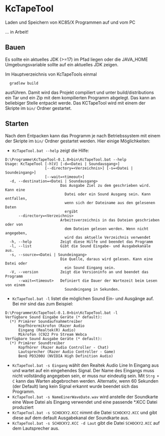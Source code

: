 # KcTapeTool
Laden und Speichern von KC85/X Programmen auf und vom PC

... in Arbeit!

## Bauen

Es sollte ein aktuelles JDK (>=17) im Pfad liegen oder die JAVA_HOME Umgebungsvariable sollte auf ein aktuelles JDK zeigen.

Im Hauptverzeichnis von KcTapeTools einmal 

```
  gradlew build
```

ausführen. Damit wird das Projekt compiliert und unter build/distributions ein Tar und ein Zip mit dem kompilierten Programm abgelegt. Das kann an 
beliebiger Stelle entpackt werde. Das KCTapeTool wird mit einem der Skripte im `bin/` Ordner gestartet.

## Starten

Nach dem Entpacken kann das Programm je nach Betriebssystem mit einem der Skripte im `bin/` Ordner gestartet werden. Hier einige Möglichkeiten:

- `KcTapeTool.bat --help` zeigt die Hilfe:

```
D:\Programme\KcTapeTool-0.1.0>bin\KcTapeTool.bat --help
Usage: KcTapeTool [-hlV] [-d=<Datei | Soundausgang>]
                  [--directory=<Verzeichnis>] [-s=<Datei | Soundeingang>]
                  [--wait=<timeout>]
  -d, --destination=<Datei | Soundausgang>
                         Das Ausgabe Ziel zu dem geschrieben wird. Kann eine
                           Datei oder ein Sound Ausgang sein. Kann entfallen,
                           wenn sich der Dateiname aus den gelesenen Daten
                           ergibt
      --directory=<Verzeichnis>
                         Arbeitsverzeichnis in das Dateien geschrieben oder von
                           dem Dateien gelesen werden. Wenn nicht angegeben,
                           wird das aktuelle Verzeichnis verwendet
  -h, --help             Zeigt diese Hilfe und beendet das Programm
  -l, --list             Gibt die Sound Eingabe- und Ausgabekanäle aus.
  -s, --source=<Datei | Soundeingang>
                         Die Quelle, daraus wird gelesen. Kann eine Datei oder
                           ein Sound Eingang sein.
  -V, --version          Zeigt die Versioninfo an und beendet das Programm
      --wait=<timeout>   Definiert die Dauer der Wartezeit beim Lesen von einem
                           Soundeingang in Sekunden.
```

- `KcTapeTool.bat -l` listet die möglichen Sound Ein- und Ausgänge auf. Bei mir sind das zum Beispiel:

```
D:\Programme\KcTapeTool-0.1.0>bin\KcTapeTool.bat -l
Verfügbare Sound Eingabe Geräte (* default):
  (*) Primärer Soundaufnahmetreiber
      Kopfhörermikrofon (Razer Audio
      Eingang (Realtek(R) Audio)
      Mikrofon (C922 Pro Stream Webca
Verfügbare Sound Ausgabe Geräte (* default):
  (*) Primärer Soundtreiber
      Kopfhörer (Razer Audio Controller - Chat)
      Lautsprecher (Razer Audio Controller - Game)
      BenQ PD3200U (NVIDIA High Definition Audio)
```

- `KcTapeTool.bat -s Eingang`  wählt den Realtek Audio Line In Eingang aus und wartet auf ein eingehendes Signal. Der Name des Eingangs 
muss nicht vollständig angegeben sein, er muss nur eindeutig sein. Mit `Strg + C` kann das Warten abgebrochen werden. Alternativ, wenn 60 Sekunden 
(der Default) lang kein Signal erkannt wurde beendet sich das Programm.
- `KcTapeTool.bat -s NameEinerWaveDate.wav` wird anstelle der Soundkarte eine Wave Datei als Eingang verwendet und eine passende *.KCC Datei produziert
- `KcTapeTool.bat -s SCHOCKY2.KCC` nimmt die Datei `SCHOCKY2.KCC` und gibt diese auf dem default Ausgabekanal der Soundkarte aus.
- `KcTapeTool.bat -s SCHOCKY2.KCC -d Laut` gibt die Datei `SCHOCKY2.KCC` auf dem Lautsprecher aus.
 